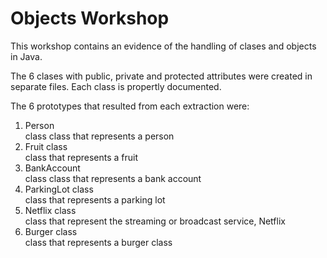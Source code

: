 # Objects Workshop
This workshop contains an evidence of the handling of clases and objects in Java.

The 6 clases with public, private and protected attributes were created in separate files. Each class is propertly documented.

The 6 prototypes that resulted from each extraction were:

1. Person <br>
  class class that represents a person
2. Fruit class <br> 
  class that represents a fruit
3. BankAccount <br>
  class class that represents a bank account
4. ParkingLot class <br> 
  class that represents a parking lot
5. Netflix class <br>
  class that represent the streaming or broadcast service, Netflix
6. Burger class <br>
  class that represents a burger class

